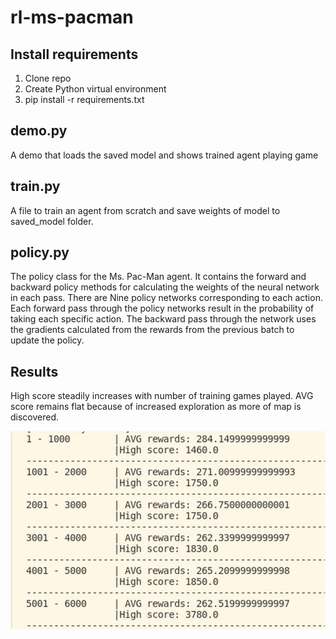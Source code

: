 # rl-ms-pacman


## Install requirements
1. Clone repo
2. Create Python virtual environment
3. pip install -r requirements.txt


## demo.py

A demo that loads the saved model and shows trained agent playing game


## train.py

A file to train an agent from scratch and save weights of model to saved_model folder.


## policy.py

The policy class for the Ms. Pac-Man agent. It contains the forward and backward policy methods for calculating the weights of the neural network in each pass. There are Nine policy networks corresponding to each action. Each forward pass through the policy networks result in the probability of taking each specific action. The backward pass through the network uses the gradients calculated from the rewards from the previous batch to update the policy.


## Results

High score steadily increases with number of training games played. AVG score remains flat because of increased exploration as more of map is discovered.

![alt text](results.png "results.png")